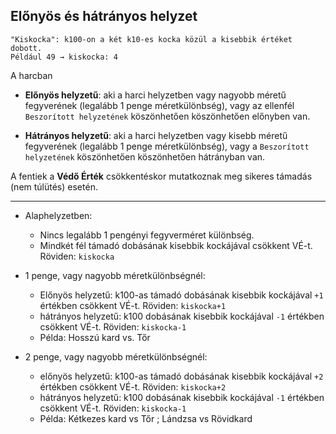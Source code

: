 ## Előnyös és hátrányos helyzet
```
"Kiskocka": k100-on a két k10-es kocka közül a kisebbik értéket dobott.
Például 49 → kiskocka: 4
```

A harcban

- **Előnyös helyzetű**: aki a harci helyzetben vagy nagyobb méretű fegyverének (legalább 1 penge méretkülönbség), vagy az ellenfél `Beszorított helyzetének` köszönhetően köszönhetően előnyben van.

- **Hátrányos helyzetű**: aki a harci helyzetben vagy kisebb méretű fegyverének (legalább 1 penge méretkülönbség), vagy a `Beszorított helyzetének` köszönhetően köszönhetően hátrányban van.

A fentiek a **Védő Érték** csökkentéskor mutatkoznak meg sikeres támadás (nem túlütés) esetén.

---

- Alaphelyzetben:
	- Nincs legalább 1 pengényi fegyverméret különbség.
	- Mindkét fél támadó dobásának kisebbik kockájával csökkent VÉ-t. Röviden: `kiskocka`

- 1 penge, vagy nagyobb méretkülönbségnél:
	- Előnyös helyzetű: k100-as támadó dobásának kisebbik kockájával `+1` értékben csökkent VÉ-t. Röviden: `kiskocka+1`
	- hátrányos helyzetű:
	  k100 dobásának kisebbik kockájával `-1` értékben csökkent VÉ-t. Röviden: `kiskocka-1`
	- Példa: Hosszú kard vs. Tőr

- 2 penge, vagy nagyobb méretkülönbségnél:
	- előnyös helyzetű: k100-as támadó dobásának kisebbik kockájával `+2` értékben csökkent VÉ-t.  Röviden: `kiskocka+2`
	- hátrányos helyzetű: k100 dobásának kisebbik kockájával `-1` értékben csökkent VÉ-t. Röviden: `kiskocka-1`
	- Példa: Kétkezes kard vs Tőr ; Lándzsa vs Rövidkard
